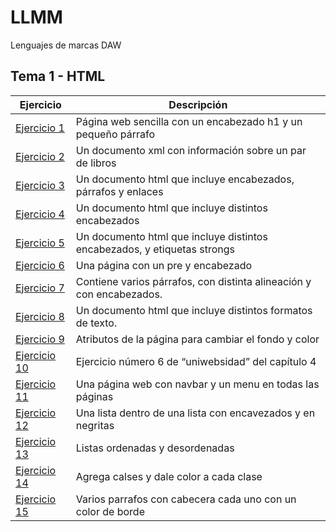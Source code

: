 # LLMM

Lenguajes de marcas DAW

## Tema 1 - HTML

Ejercicio  | Descripción
-----------|--------------
 [Ejercicio 1](/Tema1/Index.html)         | Página web sencilla con un encabezado h1 y un pequeño párrafo
 [Ejercicio 2](/Tema1/prueba.xml)         | Un documento xml con información sobre un par de libros 
 [Ejercicio 3](/Tema1/Ejercicio1.html)         | Un documento html que incluye encabezados, párrafos y enlaces
 [Ejercicio 4](/Tema1/Ejercicio2.html)         | Un documento html que incluye distintos encabezados
 [Ejercicio 5](/Tema1/Ejercicio3.html)         | Un documento html que incluye distintos encabezados, y etiquetas strongs
 [Ejercicio 6](/Tema1/Ejercicio4.html)         | Una página con un pre y encabezado
 [Ejercicio 7](/Tema1/Ejercicio5.html)         | Contiene varios párrafos, con distinta alineación y con encabezados.
 [Ejercicio 8](/Tema1/Ejercicio6.html)         | Un documento html que incluye distintos formatos de texto.
 [Ejercicio 9](/Tema1/Ejercicio7.html)         | Atributos de la página para cambiar el fondo y color
 [Ejercicio 10](/Tema1/act8)         | Ejercicio número 6 de “uniwebsidad” del capítulo 4 
 [Ejercicio 11](/Tema1/act9)         | Una página web con navbar y un menu en todas las páginas
 [Ejercicio 12](/Tema1/Ejercicio10.html)         | Una lista dentro de una lista con encavezados y en negritas
 [Ejercicio 13](/Tema1/Ejercicio11.html)         | Listas ordenadas y desordenadas
 [Ejercicio 14](/Tema1/Ejercicio12.html)         | Agrega calses y dale color a cada clase
 [Ejercicio 15](/Tema1/Ejercicio13.html)         | Varios parrafos con cabecera cada uno con un color de borde
